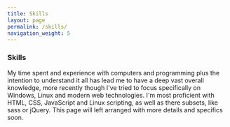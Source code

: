 ```yaml
---
title: Skills
layout: page
permalink: /skills/
navigation_weight: 5
---
```


### Skills

My time spent and experience with computers and programming plus the intention to understand it all has lead me to have a deep vast overall knowledge, more recently though I've tried to focus specifically on Windows, Linux and modern web technologies.
I'm most proficient with HTML, CSS, JavaScript and Linux scripting, as well as there subsets, like sass or jQuery. This page will left arranged with more details and specifics soon.  
